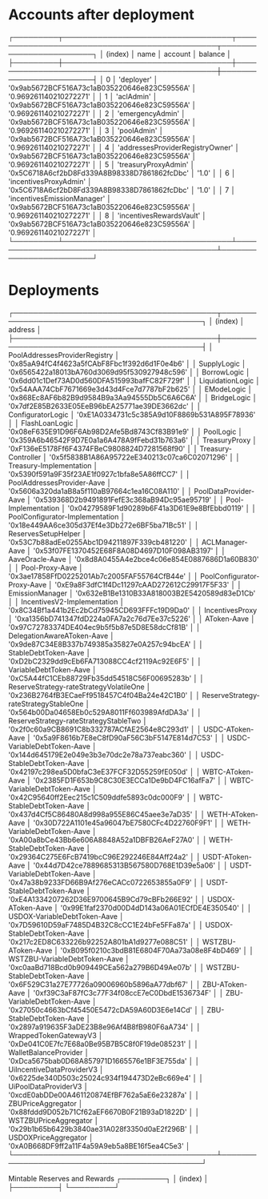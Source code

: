 Accounts after deployment
========
┌─────────┬──────────────────────────────────┬──────────────────────────────────────────────┬────────────────────────┐
│ (index) │               name               │                   account                    │        balance         │
├─────────┼──────────────────────────────────┼──────────────────────────────────────────────┼────────────────────────┤
│    0    │            'deployer'            │ '0x9ab5672BCF516A73c1aB035220646e823C59556A' │ '0.969261140210272271' │
│    1    │            'aclAdmin'            │ '0x9ab5672BCF516A73c1aB035220646e823C59556A' │ '0.969261140210272271' │
│    2    │         'emergencyAdmin'         │ '0x9ab5672BCF516A73c1aB035220646e823C59556A' │ '0.969261140210272271' │
│    3    │           'poolAdmin'            │ '0x9ab5672BCF516A73c1aB035220646e823C59556A' │ '0.969261140210272271' │
│    4    │ 'addressesProviderRegistryOwner' │ '0x9ab5672BCF516A73c1aB035220646e823C59556A' │ '0.969261140210272271' │
│    5    │       'treasuryProxyAdmin'       │ '0x5C6718A6cf2bD8Fd339A8B98338D7861862fcDbc' │         '1.0'          │
│    6    │      'incentivesProxyAdmin'      │ '0x5C6718A6cf2bD8Fd339A8B98338D7861862fcDbc' │         '1.0'          │
│    7    │   'incentivesEmissionManager'    │ '0x9ab5672BCF516A73c1aB035220646e823C59556A' │ '0.969261140210272271' │
│    8    │     'incentivesRewardsVault'     │ '0x9ab5672BCF516A73c1aB035220646e823C59556A' │ '0.969261140210272271' │
└─────────┴──────────────────────────────────┴──────────────────────────────────────────────┴────────────────────────┘

Deployments
===========
┌─────────────────────────────────────────┬──────────────────────────────────────────────┐
│                 (index)                 │                   address                    │
├─────────────────────────────────────────┼──────────────────────────────────────────────┤
│      PoolAddressesProviderRegistry      │ '0x85aA94fC4f4623a5fCAbF8Fbc1f392d6d1F0e4b6' │
│               SupplyLogic               │ '0x6565422a18013bA760d3069d95f530927948c596' │
│               BorrowLogic               │ '0x6dd01c1Def73AD0d560DFA515993bafFC82F729f' │
│            LiquidationLogic             │ '0x54AAA74CbF7671669e3d43d4Fce7d7787bF2b625' │
│               EModeLogic                │ '0x868Ec8AF6b82B9d9584B9a3Aa94555Db5C6A6C6A' │
│               BridgeLogic               │ '0x7df2E85B2633E05EeB96bEA25771ae39DE3662dc' │
│            ConfiguratorLogic            │ '0xE1A0334731c5c385A9d10F8869b531A895F78936' │
│             FlashLoanLogic              │ '0x08eF635E91D96F6Ab98D2Afe5Bd8743Cf83B91e9' │
│                PoolLogic                │ '0x359A6b46542F9D7E0a1a6A478A9fFebd31b763a6' │
│              TreasuryProxy              │ '0xF136eE5178Ff6F4374FBeC9808824D7281568f90' │
│           Treasury-Controller           │ '0x5f5838B1A86A95722eE340213c07ca6C02071296' │
│         Treasury-Implementation         │ '0x5390f591a9F35f23AE1f0927c1bfa8e5A86ffCC7' │
│       PoolAddressesProvider-Aave        │ '0x5606a320da1aB8a5f110aB97664c1ea16C08A110' │
│          PoolDataProvider-Aave          │ '0x539368D2b9491891FefE3c368aB94Dc95ae95719' │
│           Pool-Implementation           │ '0x04279589F1d90289b6F41a3D61E9e8BfEbbd0119' │
│     PoolConfigurator-Implementation     │ '0x18e449AA6ce305d37Ef4e3Db272e6BF5ba71Bc51' │
│           ReservesSetupHelper           │ '0x53C7b88adEe0255Abc1D94211897F339cb481220' │
│             ACLManager-Aave             │ '0x53f07FE1370452E68F8A08D4697D10F098AB3197' │
│             AaveOracle-Aave             │ '0x8d8A0455A4e2bce4c06e854E0887686D1a60B830' │
│             Pool-Proxy-Aave             │ '0x3ae17858FfD0225201Ab7c2005FAF55764CfB44e' │
│       PoolConfigurator-Proxy-Aave       │ '0xE9a8F3dfC1f4Dc11297cAAD272612C29917F5F33' │
│             EmissionManager             │ '0x632eB1Be1310B33A818003B2E5420589d83eD1Cb' │
│       IncentivesV2-Implementation       │ '0x8C34Bf1a441b2Ec2bCd75945CD693FFFc19D9Da0' │
│             IncentivesProxy             │ '0xa1356bD741347fdD224a0FA7a2c76d7Ee37c5226' │
│               AToken-Aave               │ '0x97C72783374DE404ec9b5f5b87e5D8E58dcCf81B' │
│       DelegationAwareAToken-Aave        │ '0x9de87C34E8B337b749385a35827e0A257c94bcEA' │
│          StableDebtToken-Aave           │ '0xD2bC2329dd9cEb6FA713088CC4cf2119Ac92E6F5' │
│         VariableDebtToken-Aave          │ '0xC5A44fC1CEb88729Fb35dd54518C56F00695283b' │
│ ReserveStrategy-rateStrategyVolatileOne │ '0x236B2764fB3ECaeFf9518457C4f04Ba24e42C1B0' │
│  ReserveStrategy-rateStrategyStableOne  │ '0x564b00Da04658Eb0c529A8011Ff603989AfdDA3a' │
│  ReserveStrategy-rateStrategyStableTwo  │ '0x2f0c60a9CB8691C8b332787ACfAE2564e8C293d1' │
│            USDC-AToken-Aave             │ '0x5a9F8616b7E8eC8fD90aF56C3bF5147E814d7C53' │
│       USDC-VariableDebtToken-Aave       │ '0x144d645179E2e049e3b3e70dc2e78a737eabc360' │
│        USDC-StableDebtToken-Aave        │ '0x42197c298ea5D0bfaC3eE37FCF32D55259fE050d' │
│            WBTC-AToken-Aave             │ '0x2385FD1F653b9C8C30E3ECCa1De9bD4FC16afFa7' │
│       WBTC-VariableDebtToken-Aave       │ '0x42C95640ff2Eec215c1C509ddfe5893c0dc000F9' │
│        WBTC-StableDebtToken-Aave        │ '0x437d4Cf5C86480A8d998a955E86C45aee3e7aD35' │
│            WETH-AToken-Aave             │ '0x30D722A1101e45a96047bE7580CFc4D22760F9F1' │
│       WETH-VariableDebtToken-Aave       │ '0xA00a8bCe43Bb6e606A8848A52a1DBFB26AeF27A0' │
│        WETH-StableDebtToken-Aave        │ '0x29364C275E6FcB7419bcC96E292246E84Aff24a2' │
│            USDT-AToken-Aave             │ '0x44d7D42ce7889685313B567580D768E1D39e5a06' │
│       USDT-VariableDebtToken-Aave       │ '0x47a38b9233FD66B9Af276eCACc0722653855a0F9' │
│        USDT-StableDebtToken-Aave        │ '0xE4A1334207262D36E9700645B9Cd79cBFb266E92' │
│            USDOX-AToken-Aave            │ '0x99E1faf2370d00D4dD143a06A01ECfDE4E350540' │
│      USDOX-VariableDebtToken-Aave       │ '0x7D59610D59aF7485D4B32C8cCC1E24bFe5FFa87a' │
│       USDOX-StableDebtToken-Aave        │ '0x217c2ED8C633226b92252A801bA1d9277e088C51' │
│           WSTZBU-AToken-Aave            │ '0xB095f0210c3bdB81E6804F70Aa73a08e8F4bD469' │
│      WSTZBU-VariableDebtToken-Aave      │ '0xc0aaBd718Bcd0b909449CEa562a279B6D49Ae07b' │
│       WSTZBU-StableDebtToken-Aave       │ '0x6F529C31a27E77726a09006960b5896aA77dbf67' │
│             ZBU-AToken-Aave             │ '0xf39C3aF87fC3c77F34f08ccE7eC0DbdE1536734F' │
│       ZBU-VariableDebtToken-Aave        │ '0x27050c4663bCf45450E5472cDA59A60D3E6e14Cd' │
│        ZBU-StableDebtToken-Aave         │ '0x2897a919635F3aDE23B8e96Af4B8fB980F6aA734' │
│          WrappedTokenGatewayV3          │ '0xDe041C0E7fc7E68a0Be95B7B5C8f0F19de085231' │
│          WalletBalanceProvider          │ '0xDca5675bab0D68A857971D1665576e1BF3E755da' │
│        UiIncentiveDataProviderV3        │ '0x6225de340D503c25024c934f194473D2eBc669e4' │
│          UiPoolDataProviderV3           │ '0xcdE0abDDe00A461120874EfBF762a5aE6e23287a' │
│           ZBUPriceAggregator            │ '0x88fddd9D052b71Cf62aEF6670B0F21B93aD1822D' │
│          WSTZBUPriceAggregator          │ '0x29b1b65b6429b3840ae31A028f3350d0aE2f296B' │
│          USDOXPriceAggregator           │ '0xA0B668DF9ff2a11F4a59A9eb5a8BE16f5ea4C5e3' │
└─────────────────────────────────────────┴──────────────────────────────────────────────┘

Mintable Reserves and Rewards
┌─────────┐
│ (index) │
├─────────┤
└─────────┘